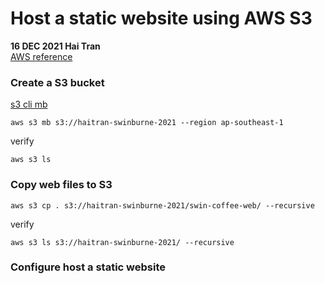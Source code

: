 # Host a static website using AWS S3 
**16 DEC 2021 Hai Tran** <br>
[AWS reference ](https://docs.aws.amazon.com/AmazonS3/latest/userguide/HostingWebsiteOnS3Setup.html#step2-create-bucket-config-as-website)

### Create a S3 bucket 
[s3 cli mb](https://docs.aws.amazon.com/cli/latest/reference/s3/mb.html)
```
aws s3 mb s3://haitran-swinburne-2021 --region ap-southeast-1
```
verify 
```
aws s3 ls 
```

### Copy web files to S3 
```
aws s3 cp . s3://haitran-swinburne-2021/swin-coffee-web/ --recursive
```
verify 
```
aws s3 ls s3://haitran-swinburne-2021/ --recursive 
```

### Configure host a static website 
